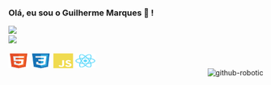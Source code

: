 ### Olá, eu sou o Guilherme Marques 👋 !


 <div>
  <a href="https://github.com/droidmarx">
    <img altura="180em" src="https://github-readme-stats.vercel.app/api?username=droidmarx&show_icons=true&theme=tokyonight&include_all_commits=true&count_private=true"/>
     <br>
   <img altura="180em" src="https://github-readme-stats.vercel.app/api/top-langs/?username=droidmarx&layout=compact&langs_count=7&theme=tokyonight"/>
  </a>
</div>


 <div style="display: inline_block"><br>
  
  
  <img align="center" alt="csc-HTML" height="30" width="40" src="https://raw.githubusercontent.com/devicons/devicon/master/icons/html5/html5-original.svg">
  
  <img align="center" alt="csc-CSS" height="30" width="40" src="https://raw.githubusercontent.com/devicons/devicon/master/icons/css3/css3-original.svg">
  
  <img align="center" alt="csc-Js" height="30" width="40" src="https://raw.githubusercontent.com/devicons/devicon/master/icons/javascript/javascript-plain.svg">

  <img align="center" alt="csc-React" height="30" width="40" src="https://raw.githubusercontent.com/devicons/devicon/master/icons/react/react-original.svg">
  <br>
  
  <img align="right" alt="github-robotic" src="[https://farm8.staticflickr.com/7881/31914878607_25f295492a_o.gif](https://repository-images.githubusercontent.com/462900780/0a10af70-6cbf-46df-9071-0ff586a3b1d6)https://repository-images.githubusercontent.com/462900780/0a10af70-6cbf-46df-9071-0ff586a3b1d6">
</div>
